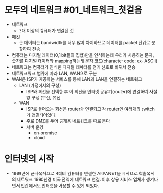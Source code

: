 # 모두의 네트워크 #01_네트워크_첫걸음
- 네트워크
	- 2대 이상의 컴퓨터가 연결된 것
- 패킷
	- 큰 데이터는 bandwidth를 너무 많이 차지하므로 데이터를 packet 단위로 분할하여 전송
- 컴퓨터는 디지털 데이터(0,1 bit들의 집합)만을 인식하는데 우리가 사용하는 문자, 숫자를 디지털 데이터와 mapping하는게 문자 코드(character code: ex- ASCII)
- 네트워크는 컴퓨터가 인식한 디지털 데이터를 전기 신호로 바꿔서 전송
- 네트워크워크 범위에 따라 LAN, WAN으로 구분
- WAN은 ISP가 제공하는 서비스를 통해 LAN과 LAN을 연결하는 네트워크 
	- LAN (가정에서의 구성)
		- ISP와 회선을 선택한 후 이 회선을 인터넷 공유기(router)에 연결하여 사설망 구성 (무선, 유선)
	- WAN
		- ISP로 들어오는 회선은 router와 연결되고 각 router엔 여러개의 switch가 연결되어있다.
		- 주로 DMZ를 두어 공개용 네트워크를 따로 둔다
		- 서버 운영
			- on-premise
			- cloud
			
# 인터넷의 시작
- 1969년에 군사목적으로 4대의 컴퓨터를 연결한 ARPANET을 시작으로 학술목적의 네트워크 1990년경 미국 전역에 네트워크 연결. 이후 상용 서비스 업체가 생겨나면서 민간에서도 인터넷을 사용할 수 있게 되었다.
